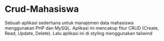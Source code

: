 # Crud-Mahasiswa
Sebuah aplikasi sederhana untuk manajemen data mahasiswa menggunakan PHP dan MySQL. Aplikasi ini mencakup fitur CRUD (Create, Read, Update, Delete). Lalu aplikasi ini di styling menggunakan tailwind

